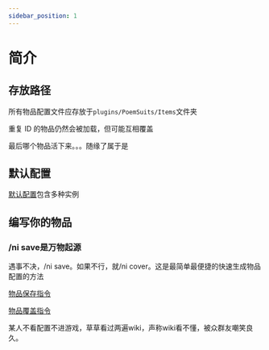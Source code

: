```yaml
---
sidebar_position: 1
---
```


# 简介

## 存放路径

所有物品配置文件应存放于`plugins/PoemSuits/Items`文件夹

重复 ID 的物品仍然会被加载，但可能互相覆盖

最后哪个物品活下来。。。随缘了属于是

## 默认配置

[默认配置](开始/默认配置.md)包含多种实例

## 编写你的物品

### /ni save是万物起源

遇事不决，/ni save。如果不行，就/ni cover。这是最简单最便捷的快速生成物品配置的方法

[物品保存指令](指令/物品保存.md#save)

[物品覆盖指令](指令/物品保存.md#cover)

某人不看配置不进游戏，草草看过两遍wiki，声称wiki看不懂，被众群友嘲笑良久。
